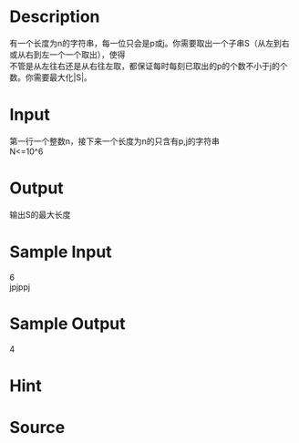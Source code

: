 
# Description

<div class="content"><div>有一个长度为n的字符串，每一位只会是p或j。你需要取出一个子串S（从左到右或从右到左一个一个取出），使得</div>
<div>不管是从左往右还是从右往左取，都保证每时每刻已取出的p的个数不小于j的个数。你需要最大化|S|。</div>
<div></div>
<p></p></div>

# Input

<div class="content"><div>第一行一个整数n，接下来一个长度为n的只含有p,j的字符串</div>
<div>N&lt;=10^6</div>
<div></div>
<p></p></div>

# Output

<div class="content"><div>输出S的最大长度</div>
<div></div>
<p></p></div>

# Sample Input

<div class="content"><span class="sampledata">6<br/>
jpjppj</span></div>

# Sample Output

<div class="content"><span class="sampledata">4</span></div>

# Hint

<div class="content"><p></p></div>

# Source

<div class="content"><p><a href="problemset.php?search="></a></p></div>

